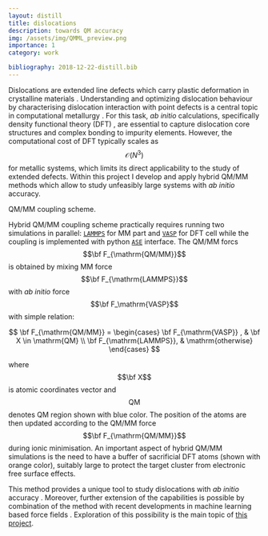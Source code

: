 ```yaml
---
layout: distill
title: dislocations
description: towards QM accuracy
img: /assets/img/QMML_preview.png
importance: 1
category: work

bibliography: 2018-12-22-distill.bib
---
```


Dislocations are extended line defects which carry plastic deformation in crystalline materials <d-cite key="Hirth"></d-cite>. Understanding and optimizing dislocation behaviour by characterising dislocation interaction with point defects is a central topic in computational metallurgy <d-cite key="leyson2010quantitative"></d-cite>.  For this task, *ab initio* calculations, specifically density functional theory (DFT) <d-cite key="Martin"></d-cite>, are essential to capture dislocation core structures and complex bonding to impurity elements. However, the computational cost of DFT typically scales as $$\mathcal{O}(N^3)$$ for metallic systems,  which limits its direct applicability to the study of extended defects. Within this project I develop and apply hybrid QM/MM methods <d-cite key="bernstein2009hybrid,Kermode_Swinburne_2017"></d-cite> which allow to study unfeasibly large systems with *ab initio* accuracy.

<div class="row">
    <div class="col-sm mt-3 mt-md-0">
        <img class="img-fluid rounded z-depth-1" src="{{ '/assets/img/qm_ml_coupling.png' | relative_url }}" alt="" title="QM/MM coupling scheme"/>
    </div>
</div>
<div class="caption">
    QM/MM coupling scheme.
</div>

Hybrid QM/MM coupling scheme practically requires running two simulations in parallel: [`LAMMPS`](https://www.lammps.org/) for MM part and [`VASP`](https://www.vasp.at/) for DFT cell while the coupling is implemented with python [`ASE`](https://wiki.fysik.dtu.dk/ase/ase/calculators/qmmm.html?highlight=qmmm#force-based-qm-mm) interface. The QM/MM forcs $$\bf F_{\mathrm{QM/MM}}$$ is obtained by mixing MM force $$\bf F_{\mathrm{LAMMPS}}$$ with *ab initio* force $$\bf F_\mathrm{VASP}$$ with simple relation:  

$$
    \bf F_{\mathrm{QM/MM}} =
         \begin{cases}
         \bf F_{\mathrm{VASP}} , & \bf X \in \mathrm{QM} \\
         \bf F_{\mathrm{LAMMPS}}, & \mathrm{otherwise}
         \end{cases}
$$

where $$\bf X$$ is atomic coordinates vector and $$\mathrm{QM}$$ denotes QM region shown with blue color. The position of the atoms are then updated according to the QM/MM force $$\bf F_{\mathrm{QM/MM}}$$ during ionic minimisation.
An important aspect of hybrid QM/MM simulations is the need to have a buffer of sacrificial DFT atoms (shown with orange color), suitably large to protect the target cluster from electronic free surface effects.

This method provides a unique tool to study dislocations with *ab initio* accuracy <d-cite key="QMMM_H_SD"></d-cite>. Moreover, further extension of the capabilities is possible by combination of the method with recent developments in machine learning based force fields <d-cite key="PhysRevMaterials.5.103803"></d-cite>. Exploration of this possibility is the main topic of [this project](/projects/qmml).  
